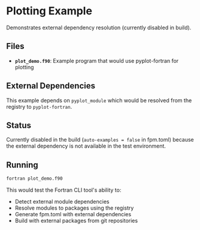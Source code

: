 # Plotting Example

Demonstrates external dependency resolution (currently disabled in build).

## Files

- **`plot_demo.f90`**: Example program that would use pyplot-fortran for plotting

## External Dependencies

This example depends on `pyplot_module` which would be resolved from the registry to `pyplot-fortran`.

## Status

Currently disabled in the build (`auto-examples = false` in fpm.toml) because the external dependency is not available in the test environment.

## Running

```bash
fortran plot_demo.f90
```

This would test the Fortran CLI tool's ability to:
- Detect external module dependencies
- Resolve modules to packages using the registry
- Generate fpm.toml with external dependencies
- Build with external packages from git repositories